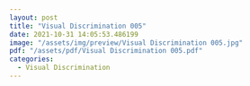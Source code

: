 ```yaml
---
layout: post
title: "Visual Discrimination 005"
date: 2021-10-31 14:05:53.486199
image: "/assets/img/preview/Visual Discrimination 005.jpg"
pdf: "/assets/pdf/Visual Discrimination 005.pdf"
categories:
  - Visual Discrimination 
---
```

